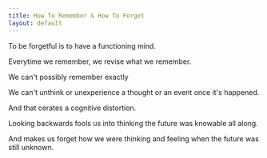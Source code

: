 ```yaml
---
title: How To Remember & How To Forget
layout: default
---
```


To be forgetful is to have a functioning mind.

Everytime we remember, we revise what we remember.

We can\'t possibly remember exactly

We can\'t unthink or unexperience a thought or an event once it\'s
happened.

And that cerates a cognitive distortion.

Looking backwards fools us into thinking the future was knowable all
along.

And makes us forget how we were thinking and feeling when the future was
still unknown.
